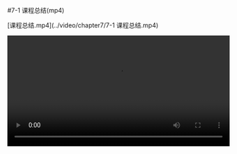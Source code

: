 #7-1 课程总结(mp4)

[课程总结.mp4](../video/chapter7/7-1 课程总结.mp4)

<video width="100%" controls="controls">
<source src="../video/chapter7/7-1 课程总结.mp4">
</video>